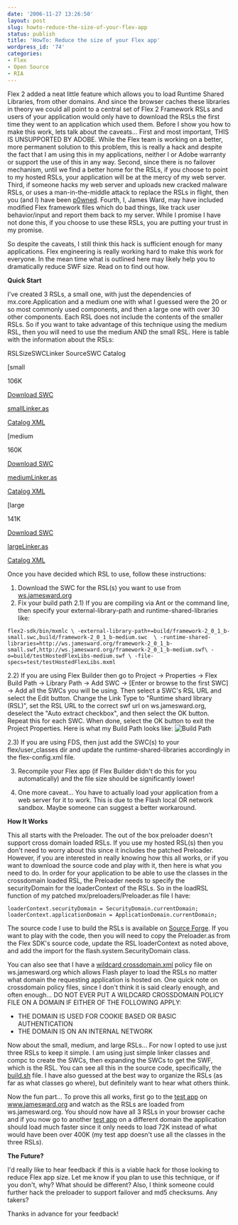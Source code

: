 ```yaml
---
date: '2006-11-27 13:26:50'
layout: post
slug: howto-reduce-the-size-of-your-flex-app
status: publish
title: 'HowTo: Reduce the size of your Flex app'
wordpress_id: '74'
categories:
- Flex
- Open Source
- RIA
---
```


Flex 2 added a neat little feature which allows you to load Runtime Shared Libraries, from other domains.  And since the browser caches these libraries in theory we could all point to a central set of Flex 2 Framework RSLs and users of your application would only have to download the RSLs the first time they went to an application which used them.  Before I show you how to make this work, lets talk about the caveats...  First and most important, THIS IS UNSUPPORTED BY ADOBE.  While the Flex team is working on a better, more permanent solution to this problem, this is really a hack and despite the fact that I am using this in my applications, neither I or Adobe warranty or support the use of this in any way.  Second, since there is no failover mechanism, until we find a better home for the RSLs, if you choose to point to my hosted RSLs, your application will be at the mercy of my web server.  Third, if someone hacks my web server and uploads new cracked malware RSLs, or uses a man-in-the-middle attack to replace the RSLs in flight, then you (and I) have been [p0wned](http://www.urbandictionary.com/define.php?term=p0wned).  Fourth, I, James Ward, may have included modified Flex framework files which do bad things, like track user behavior/input and report them back to my server.  While I promise I have not done this, if you choose to use these RSLs, you are putting your trust in my promise.

So despite the caveats, I still think this hack is sufficient enough for many applications.  Flex engineering is really working hard to make this work for everyone.  In the mean time what is outlined here may likely help you to dramatically reduce SWF size.  Read on to find out how.


**Quick Start**

I've created 3 RSLs, a small one, with just the dependencies of mx.core.Application and a medium one with what I guessed were the 20 or so most commonly used components, and then a large one with over 30 other components.  Each RSL does not include the contents of the smaller RSLs.  So if you want to take advantage of this technique using the medium RSL, then you will need to use the medium AND the small RSL.  Here is table with the information about the RSLs:





RSLSizeSWCLinker SourceSWC Catalog




[small


106K


[Download SWC](http://ws.jamesward.org/framework-2_0_1_b-small.swc)


[smallLinker.as](http://flexapps.cvs.sourceforge.net/flexapps/hosted_rsls/src/smallLinker.as?view=log)


[Catalog XML](http://ws.jamesward.org/framework-2_0_1_b-small.xml)






[medium


160K


[Download SWC](http://ws.jamesward.org/framework-2_0_1_b-medium.swc)


[mediumLinker.as](http://flexapps.cvs.sourceforge.net/flexapps/hosted_rsls/src/mediumLinker.as?view=log)


[Catalog XML](http://ws.jamesward.org/framework-2_0_1_b-medium.xml)






[large


141K


[Download SWC](http://ws.jamesward.org/framework-2_0_1_b-large.swc)


[largeLinker.as](http://flexapps.cvs.sourceforge.net/flexapps/hosted_rsls/src/largeLinker.as?view=log)


[Catalog XML](http://ws.jamesward.org/framework-2_0_1_b-large.xml)




Once you have decided which RSL to use, follow these instructions:
1) Download the SWC for the RSL(s) you want to use from [ws.jamesward.org](http://ws.jamesward.org)
2) Fix your build path
2.1) If you are compiling via Ant or the command line, then specify your external-library-path and runtime-shared-libraries like:



`flex2-sdk/bin/mxmlc \
  -external-library-path+=build/framework-2_0_1_b-small.swc,build/framework-2_0_1_b-medium.swc  \
  -runtime-shared-libraries=http://ws.jamesward.org/framework-2_0_1_b-small.swf,http://ws.jamesward.org/framework-2_0_1_b-medium.swf\
  -o=build/testHostedFlexLibs-medium.swf \
  -file-specs=test/testHostedFlexLibs.mxml
`




2.2) If you are using Flex Builder then go to Project -> Properties -> Flex Build Path -> Library Path -> Add SWC -> [Enter or browse to the first SWC] -> Add all the SWCs you will be using.  Then select a SWC's RSL URL and select the Edit button.  Change the Link Type to "Runtime shard library (RSL)", set the RSL URL to the correct swf url on ws.jamesward.org, deselect the "Auto extract checkbox", and then select the OK button.  Repeat this for each SWC.  When done, select the OK button to exit the Project Properties.  Here is what my Build Path looks like:
![Build Path](http://www.jamesward.org/wordpress/wp-content/uploads/2006/11/buildpath.png)

2.3) If you are using FDS, then just add the SWC(s) to your flex/user_classes dir and update the runtime-shared-libraries accordingly in the flex-config.xml file.

3) Recompile your Flex app (if Flex Builder didn't do this for you automatically) and the file size should be significantly lower!

4) One more caveat...  You have to actually load your application from a web server for it to work.  This is due to the Flash local OR network sandbox.  Maybe someone can suggest a better workaround.

**How It Works**

This all starts with the Preloader.  The out of the box preloader doesn't support cross domain loaded RSLs.  If you use my hosted RSL(s) then you don't need to worry about this since it includes the patched Preloader.  However, if you are interested in really knowing how this all works, or if you want to download the source code and play with it, then here is what you need to do.  In order for your application to be able to use the classes in the crossdomain loaded RSL, the Preloader needs to specify the securityDomain for the loaderContext of the RSLs.  So in the loadRSL function of my patched mx/preloaders/Preloader.as file I have:



`loaderContext.securityDomain = SecurityDomain.currentDomain;
loaderContext.applicationDomain = ApplicationDomain.currentDomain;
`




The source code I use to build the RSLs is available on [Source Forge](http://sourceforge.net/projects/flexapps).  If you want to play with the code, then you will need to copy the Preloader.as from the Flex SDK's source code, update the RSL loaderContext as noted above, and add the import for the flash.system.SecurityDomain class.

You can also see that I have a [wildcard crossdomain.xml](http://ws.jamesward.org/crossdomain.xml) policy file on ws.jamesward.org which allows Flash player to load the RSLs no matter what domain the requesting application is hosted on.  One quick note on crossdomain policy files, since I don't think it is said clearly enough, and often enough...
DO NOT EVER PUT A WILDCARD CROSSDOMAIN POLICY FILE ON A DOMAIN IF EITHER OF THE FOLLOWING APPLY:
 - THE DOMAIN IS USED FOR COOKIE BASED OR BASIC AUTHENTICATION
 - THE DOMAIN IS ON AN INTERNAL NETWORK

Now about the small, medium, and large RSLs...  For now I opted to use just three RSLs to keep it simple.  I am using just simple linker classes and compc to create the SWCs, then expanding the SWCs to get the SWF, which is the RSL.  You can see all this in the source code, specifically, the [build.sh](http://flexapps.cvs.sourceforge.net/flexapps/hosted_rsls/build.sh?view=log) file.  I have also guessed at the best way to organize the RSLs (as far as what classes go where), but definitely want to hear what others think.

Now the fun part...  To prove this all works, first go to the [test app](http://www.jamesward.org/testHostedFlexLibs-large-1.swf) on www.jamesward.org and watch as the RSLs are loaded from ws.jamesward.org.  You should now have all 3 RSLs in your browser cache and if you now go to another [test app](http://www.thebetterside.com/testHostedFlexLibs-large-1.swf) on a different domain the application should load much faster since it only needs to load 72K instead of what would have been over 400K (my test app doesn't use all the classes in the three RSLs).

**The Future?**

I'd really like to hear feedback if this is a viable hack for those looking to reduce Flex app size.  Let me know if you plan to use this technique, or if you don't, why?  What should be different?  Also, I think someone could further hack the preloader to support failover and md5 checksums.  Any takers?

Thanks in advance for your feedback!
